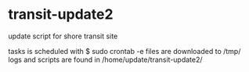 # transit-update2
update script for shore transit site

tasks is scheduled with $ sudo crontab -e
files are downloaded to /tmp/
logs and scripts are found in /home/update/transit-update2/

